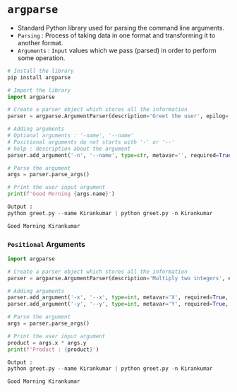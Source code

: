 # `argparse`

- Standard Python library used for parsing the command line arguments.
- `Parsing` : Process of taking data in one format and transforming it to another format.
- `Arguments` : `Input` values which we pass (parsed) in order to perform some operation.

```python
# Install the library
pip install argparse

# Import the library
import argparse

# Create a parser object which stores all the information
parser = argparse.ArgumentParser(description='Greet the user', epilog='Thank you for programming')

# Adding arguments
# Optional arguments : '-name', '--name'
# Positional arguments do not starts with '-' or '--'
# help : description about the argument
parser.add_argument('-n', '--name', type=str, metavar='', required=True, help='Enter the user name')

# Parse the argument
args = parser.parse_args()

# Print the user input argument
print(f'Good Morning {args.name}')

Output :
python greet.py --name Kirankumar | python greet.py -n Kirankumar

Good Morning Kirankumar
```

### `Positional` Arguments

```python
import argparse

# Create a parser object which stores all the information
parser = argparse.ArgumentParser(description='Multiply two integers', epilog='Thank you for programming')

# Adding arguments
parser.add_argument('-x', '--x', type=int, metavar='X', required=True, help='Enter the first number')
parser.add_argument('-y', '--y', type=int, metavar='Y', required=True, help='Enter the second number')

# Parse the argument
args = parser.parse_args()

# Print the user input argument
product = args.x * args.y
print(f'Product : {product}')

Output :
python greet.py --name Kirankumar | python greet.py -n Kirankumar

Good Morning Kirankumar
```
